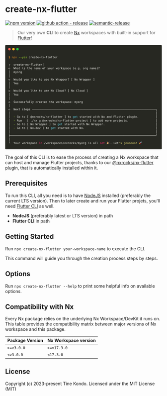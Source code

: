 # create-nx-flutter 

[![npm version](https://img.shields.io/npm/v/create-nx-flutter?style=flat-square)](https://www.npmjs.com/package/create-nx-flutter)
[![github action - release](https://img.shields.io/github/actions/workflow/status/tinesoft/nxrocks/release.yml?label=release&style=flat-square)](https://github.com/tinesoft/nxrocks/actions?query=workflow%3ARelease)
[![semantic-release](https://img.shields.io/badge/%20%20%F0%9F%93%A6%F0%9F%9A%80-semantic--release-e10079.svg?style=flat-square)](https://github.com/semantic-release/semantic-release)

> Our very own **CLI** to create [Nx](https://nx.dev) workspaces with built-in support for [Flutter](https://flutter.dev)!

<p align="center"><img src="https://raw.githubusercontent.com/tinesoft/nxrocks/master/images/create-nx-flutter.png" width="680"></p>

The goal of this CLI is to ease the process of creating a Nx workspace that can host and manage Flutter projects, thanks to our [@nxrocks/nx-flutter](https://github.com/tinesoft/nxrocks/blob/develop/packages/nx-flutter) plugin, that is automatically installed within it.

##  Prerequisites

To run this CLI, all you need is to have [NodeJS](https://nodejs.org/en/download) installed (preferably the current LTS version).
Then to later create and run your Flutter projets, you'll need [Flutter CLI](https://docs.flutter.dev/get-started/install) as well.

- **NodeJS** (preferably latest or LTS version) in path
- **Flutter CLI** in path

## Getting Started

Run `npx create-nx-flutter your-workspace-name` to execute the CLI.

This command will guide you through the creation process steps by steps.

## Options

Run `npx create-nx-flutter --help` to print some helpful info on available options.

## Compatibility with Nx

Every Nx package relies on the underlying Nx Workspace/DevKit it runs on. This table provides the compatibility matrix between major versions of Nx workspace and this package.

| Package Version | Nx Workspace version
| --------------- | --------------------
| `>=v3.0.0`      | `>=v17.3.0`
| `<v3.0.0`       | `<17.3.0`

## License

Copyright (c) 2023-present Tine Kondo. Licensed under the MIT License (MIT)

